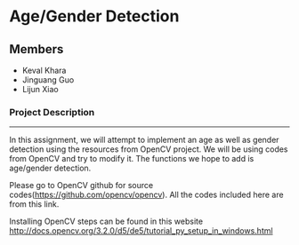 # Age/Gender Detection

## Members

* Keval Khara  
* Jinguang Guo  
* Lijun Xiao  

### Project Description
----------------------------------------------------------------------------------------------------------------------------

In this assignment, we will attempt to implement an age as well as gender detection using the resources from OpenCV project. We will be using codes from OpenCV and try to modify it. The functions we hope to add is age/gender detection.

Please go to OpenCV github for source codes(https://github.com/opencv/opencv). All the codes included here are from this link. 

Installing OpenCV steps can be found in this website http://docs.opencv.org/3.2.0/d5/de5/tutorial_py_setup_in_windows.html

